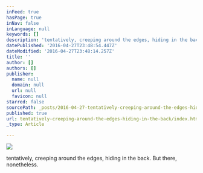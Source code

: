 ```yaml
---
inFeed: true
hasPage: true
inNav: false
inLanguage: null
keywords: []
description: 'tentatively, creeping around the edges, hiding in the back. But there, nonetheless.'
datePublished: '2016-04-27T23:48:54.447Z'
dateModified: '2016-04-27T23:48:14.257Z'
title: ''
author: []
authors: []
publisher:
  name: null
  domain: null
  url: null
  favicon: null
starred: false
sourcePath: _posts/2016-04-27-tentatively-creeping-around-the-edges-hiding-in-the-back.md
published: true
url: tentatively-creeping-around-the-edges-hiding-in-the-back/index.html
_type: Article

---
```

![](https://the-grid-user-content.s3-us-west-2.amazonaws.com/37fae7d6-4faf-43ca-aac2-8d04b74a5a05.jpg)

tentatively, creeping around the edges, hiding in the back. But there, nonetheless.